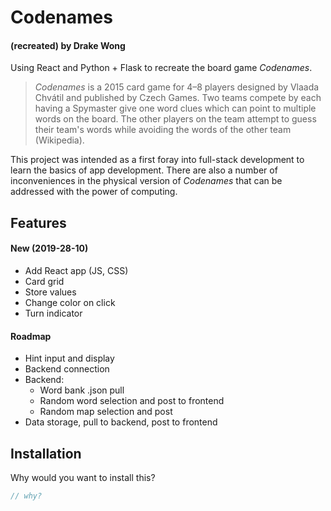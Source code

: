 # Codenames
#### (recreated) by Drake Wong

Using React and Python + Flask to recreate the board game _Codenames_.

>_Codenames_ is a 2015 card game for 4–8 players designed by Vlaada Chvátil and published by Czech Games. Two teams compete by each having a Spymaster give one word clues which can point to multiple words on the board. The other players on the team attempt to guess their team's words while avoiding the words of the other team (Wikipedia).

This project was intended as a first foray into full-stack development to learn the basics of app development. There are also a number of inconveniences in the physical version of _Codenames_ that can be addressed with the power of computing.

## Features

#### New (2019-28-10)

- Add React app (JS, CSS)
- Card grid
- Store values
- Change color on click
- Turn indicator

#### Roadmap

- Hint input and display
- Backend connection
- Backend:
  - Word bank .json pull
  - Random word selection and post to frontend
  - Random map selection and post
- Data storage, pull to backend, post to frontend

## Installation

Why would you want to install this?

```javascript
// why?
```

